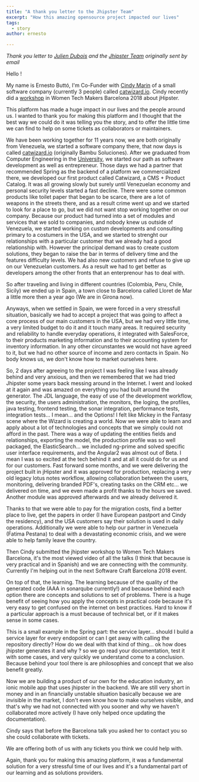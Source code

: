 ```yaml
---
title: "A thank you letter to the Jhipster Team"
excerpt: "How this amazing opensource project impacted our lives"
tags: 
  - story
author: ernesto

---
```


*Thank you letter to [Julien Dubois](https://twitter.com/juliendubois) and the [Jhipster Team](https://twitter.com/java_hipster) originally sent by email* 

Hello !

My name is Ernesto Buttó, I'm Co-Funder with [Cindy Marin](https://twitter.com/laslorma ) of a small software company (currently 3 people) called [catwizard.io](http://www.catwizard.io). Cindy recently did a [workshop](http://catwizard.io/workshop.html) in Women Tech Makers Barcelona 2018 about jHipster. 

This platform has made a huge impact in our lives and the people around us. I wanted to thank you for making this platform and I thought that the best way we could do it was telling you the story, and to offer the little time we can find to help on some tickets as collaborators or maintainers.

We have been working together for 11 years now, we are both originally from Venezuela, we started a software company there, that now days is called [catwizard.io](http://www.catwizard.io) (originally Bambu Soluciones).
  After we graduated from Computer Engineering in the [University](https://www.ucab.edu.ve/), we started our path as software development as well as entrepreneur. Those days we had a partner that recommended Spring as the backend of a platform we commercialized there, we developed our first product called Catwizard, a CMS + Product Catalog. It was all growing slowly but surely until Venezuelan economy and personal security levels started a fast decline. There were some common products like toilet paper that began to be scarce, there are a lot of weapons in the streets there, and as a result crime went up and we started to look for a place to go, but we did not want stop working together on our company. Because our product had turned into a set of modules and services that we sold to companies, and nobody knew us outside of Venezuela, we started working on custom developments and consulting primary to a costumers in the USA, and we started to strenght our relationships with a particular customer that we already had a good relationship with. However the principal demand was to create custom solutions, they began to raise the bar in terms of delivery time and the features difficulty levels. We had also new customers and refuse to give up on our Venezuelan customers. As a result we had to get better as developers among the other fronts that an enterprenour has to deal with.

So after traveling and living in different countries (Colombia, Peru, Chile, Sicily) we ended up in Spain, a town close to Barcelona called Lloret de Mar a little more then a year ago (We are in Girona now).

Anyways, when we settled in Spain, we were forced in a very stressfull situation, basically we had to accept a project that was going to affect a core process of our main customers in the USA, but we had very little time, a very limited budget to do it and it touch many areas. It required security and reliability to handle everyday operations, it integrated with SalesForce, to their products marketing information and to their accounting system for inventory information. In any other circunstantes we would not have agreed to it, but we had no other source of income and zero contacts in Spain. No body knows us, we don't know how to market ourselves here.

So, 2 days after agreeing to the project I was feeling like I was already behind and very anxious, and then we remembered that we had tried Jhipster some years back messing around in the Internet. I went and looked at it again and was amazed on everything you had built around the generator. The JDL language, the easy of use of the  development workflow, the security, the users administration, the monitors, the loging, the profiles, java testing, frontend testing, the sonar integration, performance tests, integration tests... I mean... and the Options! I felt like Mickey in the Fantasy scene where the Wizard is creating a world. Now we were able to learn and apply about a lot of technologies and concepts that we simply could not afford in the past. There was a way of updating the entities fields and relationships, exporting the model, the production profile was so well packaged, the ElasticSearch... we included ng-prime and solved specific user interface requirements, and the Angular2 was almost out of Beta. I mean I was so excited at the tech behind it and at all it could do for us and for our customers. Fast forward some months, and we were delivering the project built in jHipster and it was approved for production, replacing a very old legacy lotus notes workflow, allowing collaboration between the users, monitoring, delivering branded PDF's, creating tasks on the CRM etc... we delivered on time, and we even made a profit thanks to the hours we saved. Another module was approved afterwards and we already delivered it. 

Thanks to that we were able to pay for the migration costs, find a better place to live, get the papers in order (I have European pastport and Cindy the residency), and the USA customers say their solution is used in daily operations. Additionally we were able to help our partner in Venezuela (Fatima Pestana) to deal with a devastating economic crisis, and we were able to help family leave the country. 

Then Cindy submitted the jhipster workshop to Women Tech Makers Barcelona, it's the most viewed video of all the talks (I think that because is very practical and in Spanish) and we are connecting with the community. Currently I'm helping out in the next Software Craft Barcelona 2018 event. 

On top of that, the learning. The learning because of the quality of the generated code (AAA in sonarqube currently!) and because behind each option there are concepts and solutions to set of problems. There is a huge benefit of seeing how you apply the concepts in practical code because it's very easy to get confused on the internet on best practices. Hard to know if a particular approach is a must because of technical bet, or if it makes sense in some cases.

This is a small example in the Spring part: the service layer... should I build a service layer for every endopoint or can I get away with calling the repository directly? How do we deal with that kind of thing... ok how does jhipster generates it and why ? so we go read your documentation, test it with some cases, and very quickly we understand come to a conclusion. Because behind your tool there is are philosophies and concept that we also benefit greatly.

Now we are building a product of our own for the education industry, an ionic mobile app that uses jhipster in the backend. We are still very short in money and in an financially unstable situation basically because we are invisible in the market, I don't even know how to make ourselves visible, and that's why we had not connected with you sooner and why we haven't collaborated more actively (I have only helped once updating the documentation).

Cindy says that before the Barcelona talk you asked her to contact you so she could collaborate with tickets.

We are offering both of us with any tickets you think we could help with.

Again, thank you for making this amazing platform, it was a fundamental solution for a very stressful time of our lives and it's a fundamental part of our learning and as solutions providers.
